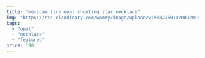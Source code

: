```yaml
---
title: "mexican fire opal shooting star necklace"
img: "https://res.cloudinary.com/wommy/image/upload/v1588275014/RBJ/misc/1_cggrrz.jpg"
tags:
  - "opal"
  - "necklace"
  - "featured"
price: 198
---
```

